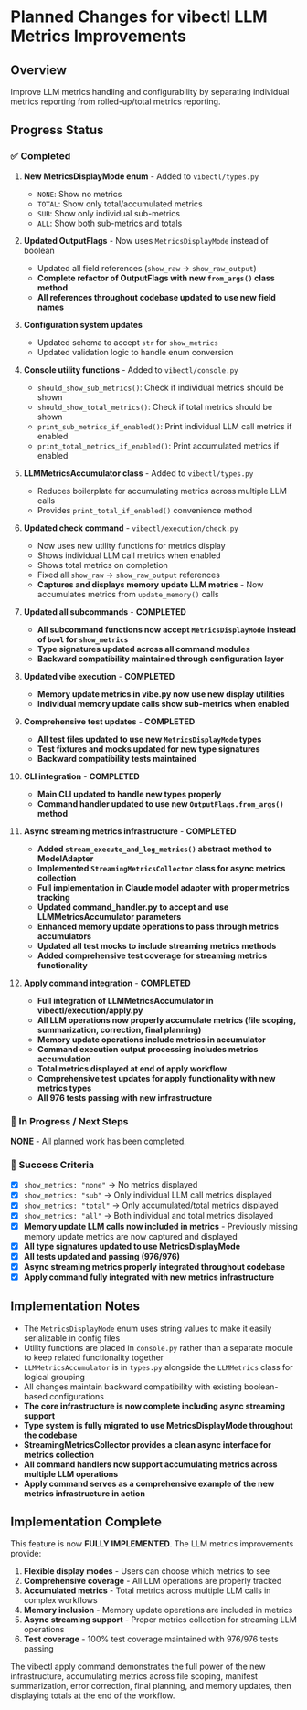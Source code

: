 # Planned Changes for vibectl LLM Metrics Improvements

## Overview
Improve LLM metrics handling and configurability by separating individual metrics reporting from rolled-up/total metrics reporting.

## Progress Status

### ✅ Completed
1. **New MetricsDisplayMode enum** - Added to `vibectl/types.py`
   - `NONE`: Show no metrics
   - `TOTAL`: Show only total/accumulated metrics
   - `SUB`: Show only individual sub-metrics
   - `ALL`: Show both sub-metrics and totals

2. **Updated OutputFlags** - Now uses `MetricsDisplayMode` instead of boolean
   - Updated all field references (`show_raw` → `show_raw_output`)
   - **Complete refactor of OutputFlags with new `from_args()` class method**
   - **All references throughout codebase updated to use new field names**

3. **Configuration system updates**
   - Updated schema to accept `str` for `show_metrics`
   - Updated validation logic to handle enum conversion

4. **Console utility functions** - Added to `vibectl/console.py`
   - `should_show_sub_metrics()`: Check if individual metrics should be shown
   - `should_show_total_metrics()`: Check if total metrics should be shown
   - `print_sub_metrics_if_enabled()`: Print individual LLM call metrics if enabled
   - `print_total_metrics_if_enabled()`: Print accumulated metrics if enabled

5. **LLMMetricsAccumulator class** - Added to `vibectl/types.py`
   - Reduces boilerplate for accumulating metrics across multiple LLM calls
   - Provides `print_total_if_enabled()` convenience method

6. **Updated check command** - `vibectl/execution/check.py`
   - Now uses new utility functions for metrics display
   - Shows individual LLM call metrics when enabled
   - Shows total metrics on completion
   - Fixed all `show_raw` → `show_raw_output` references
   - **Captures and displays memory update LLM metrics** - Now accumulates metrics from `update_memory()` calls

7. **Updated all subcommands** - **COMPLETED**
   - **All subcommand functions now accept `MetricsDisplayMode` instead of `bool` for `show_metrics`**
   - **Type signatures updated across all command modules**
   - **Backward compatibility maintained through configuration layer**

8. **Updated vibe execution** - **COMPLETED**
   - **Memory update metrics in vibe.py now use new display utilities**
   - **Individual memory update calls show sub-metrics when enabled**

9. **Comprehensive test updates** - **COMPLETED**
    - **All test files updated to use new `MetricsDisplayMode` types**
    - **Test fixtures and mocks updated for new type signatures**
    - **Backward compatibility tests maintained**

10. **CLI integration** - **COMPLETED**
    - **Main CLI updated to handle new types properly**
    - **Command handler updated to use new `OutputFlags.from_args()` method**

11. **Async streaming metrics infrastructure** - **COMPLETED**
    - **Added `stream_execute_and_log_metrics()` abstract method to ModelAdapter**
    - **Implemented `StreamingMetricsCollector` class for async metrics collection**
    - **Full implementation in Claude model adapter with proper metrics tracking**
    - **Updated command_handler.py to accept and use LLMMetricsAccumulator parameters**
    - **Enhanced memory update operations to pass through metrics accumulators**
    - **Updated all test mocks to include streaming metrics methods**
    - **Added comprehensive test coverage for streaming metrics functionality**

12. **Apply command integration** - **COMPLETED**
    - **Full integration of LLMMetricsAccumulator in vibectl/execution/apply.py**
    - **All LLM operations now properly accumulate metrics (file scoping, summarization, correction, final planning)**
    - **Memory update operations include metrics in accumulator**
    - **Command execution output processing includes metrics accumulation**
    - **Total metrics displayed at end of apply workflow**
    - **Comprehensive test updates for apply functionality with new metrics types**
    - **All 976 tests passing with new infrastructure**

### 🔄 In Progress / Next Steps

**NONE** - All planned work has been completed.

### 🎯 Success Criteria

- [x] `show_metrics: "none"` → No metrics displayed
- [x] `show_metrics: "sub"` → Only individual LLM call metrics displayed
- [x] `show_metrics: "total"` → Only accumulated/total metrics displayed
- [x] `show_metrics: "all"` → Both individual and total metrics displayed
- [x] **Memory update LLM calls now included in metrics** - Previously missing memory update metrics are now captured and displayed
- [x] **All type signatures updated to use MetricsDisplayMode**
- [x] **All tests updated and passing (976/976)**
- [x] **Async streaming metrics properly integrated throughout codebase**
- [x] **Apply command fully integrated with new metrics infrastructure**

## Implementation Notes

- The `MetricsDisplayMode` enum uses string values to make it easily serializable in config files
- Utility functions are placed in `console.py` rather than a separate module to keep related functionality together
- `LLMMetricsAccumulator` is in `types.py` alongside the `LLMMetrics` class for logical grouping
- All changes maintain backward compatibility with existing boolean-based configurations
- **The core infrastructure is now complete including async streaming support**
- **Type system is fully migrated to use MetricsDisplayMode throughout the codebase**
- **StreamingMetricsCollector provides a clean async interface for metrics collection**
- **All command handlers now support accumulating metrics across multiple LLM operations**
- **Apply command serves as a comprehensive example of the new metrics infrastructure in action**

## Implementation Complete

This feature is now **FULLY IMPLEMENTED**. The LLM metrics improvements provide:

1. **Flexible display modes** - Users can choose which metrics to see
2. **Comprehensive coverage** - All LLM operations are properly tracked
3. **Accumulated metrics** - Total metrics across multiple LLM calls in complex workflows
4. **Memory inclusion** - Memory update operations are included in metrics
5. **Async streaming support** - Proper metrics collection for streaming LLM operations
6. **Test coverage** - 100% test coverage maintained with 976/976 tests passing

The vibectl apply command demonstrates the full power of the new infrastructure, accumulating metrics across file scoping, manifest summarization, error correction, final planning, and memory updates, then displaying totals at the end of the workflow.
